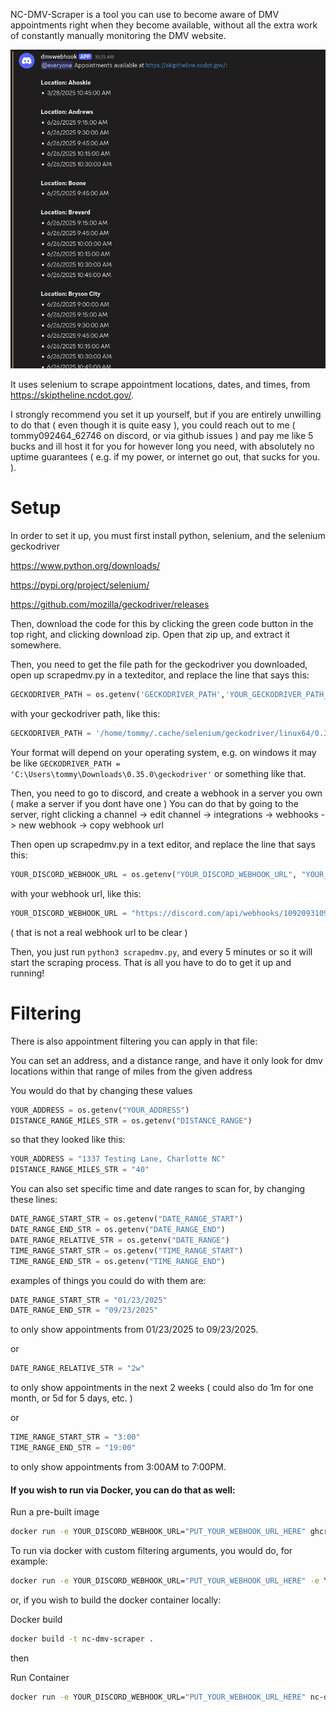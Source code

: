 NC-DMV-Scraper is a tool you can use to become aware of DMV appointments right when they become available, without all the extra work of constantly manually monitoring the DMV website.

![example](exampleoutput.png)

It uses selenium to scrape appointment locations, dates, and times, from https://skiptheline.ncdot.gov/.

I strongly recommend you set it up yourself, but if you are entirely unwilling to do that ( even though it is quite easy ), you could reach out to me ( tommy092464_62746 on discord, or via github issues ) and pay me like 5 bucks and ill host it for you for however long you need, with absolutely no uptime guarantees ( e.g. if my power, or internet go out, that sucks for you. ). 

# Setup

In order to set it up, you must first install python, selenium, and the selenium geckodriver

https://www.python.org/downloads/

https://pypi.org/project/selenium/

https://github.com/mozilla/geckodriver/releases

Then, download the code for this by clicking the green code button in the top right, and clicking download zip. Open that zip up, and extract it somewhere.

Then, you need to get the file path for the geckodriver you downloaded, open up scrapedmv.py in a texteditor, and replace the line that says this:

```python
GECKODRIVER_PATH = os.getenv('GECKODRIVER_PATH','YOUR_GECKODRIVER_PATH_HERE') # Replace with your geckodriver path
```

with your geckodriver path, like this:

```python
GECKODRIVER_PATH = '/home/tommy/.cache/selenium/geckodriver/linux64/0.35.0/geckodriver' # Replace with your geckodriver path
```

Your format will depend on your operating system, e.g. on windows it may be like `GECKODRIVER_PATH = 'C:\Users\tommy\Downloads\0.35.0\geckodriver'` or something like that. 


Then, you need to go to discord, and create a webhook in a server you own ( make a server if you dont have one )
You can do that by going to the server, right clicking a channel -> edit channel -> integrations -> webhooks -> new webhook -> copy webhook url

Then open up scrapedmv.py in a text editor, and replace the line that says this:
```python
YOUR_DISCORD_WEBHOOK_URL = os.getenv("YOUR_DISCORD_WEBHOOK_URL", "YOUR_WEBHOOK_URL_HERE") # !!! REPLACE WITH YOUR ACTUAL WEBHOOK URL !!!
```

with your webhook url, like this:

```python
YOUR_DISCORD_WEBHOOK_URL = "https://discord.com/api/webhooks/10920931091/-JAOIFJWjenirieojOAJOIWjonfrreywoijojwojoOIAJODAab3" # !!! REPLACE WITH YOUR ACTUAL WEBHOOK URL !!!
```

( that is not a real webhook url to be clear ) 

Then, you just run `python3 scrapedmv.py`, and every 5 minutes or so it will start the scraping process. That is all you have to do to get it up and running!


# Filtering
There is also appointment filtering you can apply in that file:

You can set an address, and a distance range, and have it only look for dmv locations within that range of miles from the given address

You would do that by changing these values

```python
YOUR_ADDRESS = os.getenv("YOUR_ADDRESS")
DISTANCE_RANGE_MILES_STR = os.getenv("DISTANCE_RANGE")
```

so that they looked like this:

```python
YOUR_ADDRESS = "1337 Testing Lane, Charlotte NC"
DISTANCE_RANGE_MILES_STR = "40"
```

You can also set specific time and date ranges to scan for, by changing these lines:

```python
DATE_RANGE_START_STR = os.getenv("DATE_RANGE_START")
DATE_RANGE_END_STR = os.getenv("DATE_RANGE_END")
DATE_RANGE_RELATIVE_STR = os.getenv("DATE_RANGE")
TIME_RANGE_START_STR = os.getenv("TIME_RANGE_START")
TIME_RANGE_END_STR = os.getenv("TIME_RANGE_END")
```

examples of things you could do with them are:

```python
DATE_RANGE_START_STR = "01/23/2025"
DATE_RANGE_END_STR = "09/23/2025"
```

to only show appointments from 01/23/2025 to 09/23/2025.

or

```python
DATE_RANGE_RELATIVE_STR = "2w"
```

to only show appointments in the next 2 weeks ( could also do 1m for one month, or 5d for 5 days, etc. ) 

or

```python
TIME_RANGE_START_STR = "3:00"
TIME_RANGE_END_STR = "19:00"
```

to only show appointments from 3:00AM to 7:00PM.

#### If you wish to run via Docker, you can do that as well:

Run a pre-built image
```bash
docker run -e YOUR_DISCORD_WEBHOOK_URL="PUT_YOUR_WEBHOOK_URL_HERE" ghcr.io/tmcelroy2202/nc-dmv-scraper:latest
```

To run via docker with custom filtering arguments, you would do, for example:

```bash
docker run -e YOUR_DISCORD_WEBHOOK_URL="PUT_YOUR_WEBHOOK_URL_HERE" -e YOUR_ADDRESS="1337 Testing Lane, Charlotte NC" -e DISTANCE_RANGE=50 -e DATE_RANGE_START="03/23/2025" -e DATE_RANGE_END="09/23/2025" -e TIME_RANGE_START="8:00" -e TIME_RANGE_END="9:00" ghcr.io/tmcelroy2202/nc-dmv-scraper:latest
```

or, if you wish to build the docker container locally:

Docker build

```bash
docker build -t nc-dmv-scraper .
```

then

Run Container
```bash
docker run -e YOUR_DISCORD_WEBHOOK_URL="PUT_YOUR_WEBHOOK_URL_HERE" nc-dmv-scraper
```

